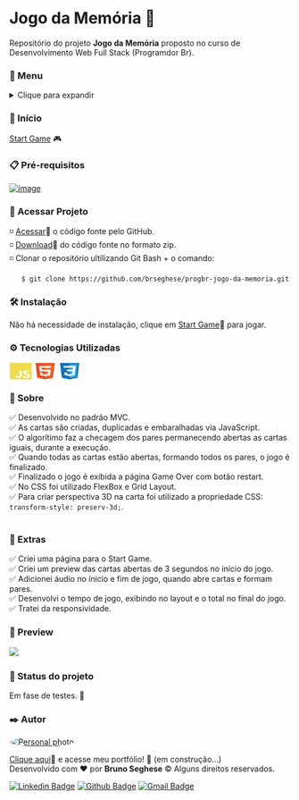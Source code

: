 # Jogo da Memória 💭

Repositório do projeto **Jogo da Memória** proposto no curso de Desenvolvimento Web Full Stack (Programdor Br).

### 🎯 Menu

<details>
<summary>Clique para expandir</summary>
◽ <a href="#inicio">Início</a> <br>
◽ <a href="#pre-requisitos">Pré-requisitos</a> <br>
◽ <a href="#acessar-projeto">Acessar Projeto</a> <br>
◽ <a href="#instalacao">Instalação</a> <br>
◽ <a href="#tecnologias">Tecnologias</a> <br>
◽ <a href="#sobre">Sobre</a> <br>
◽ <a href="#extras">Extras</a> <br>
◽ <a href="#preview">Preview</a> <br>
◽ <a href="#status">Status do Projeto</a> <br>
◽ <a href="#autor">Autor</a> <br>
</details>

<h3 id="inicio">🚀 Início</h3>

[Start Game](https://brseghese.github.io/progbr-jogo-da-memoria) 🎮

<h3 id="pre-requisitos">📋 Pré-requisitos</h3>

[![image](https://img.shields.io/badge/Google_chrome-4285F4?style=for-the-badge&logo=Google-chrome&logoColor=white)](https://www.google.pt/intl/pt-PT/chrome/)

<h3 id="acessar-projeto">📁 Acessar Projeto</h3>

◽ <a href="https://github.com/brseghese/progbr-jogo-da-memoria/tree/main">Acessar</a>🔗 o código fonte pelo GitHub. <br>
◽ <a href="https://github.com/brseghese/progbr-jogo-da-memoria/archive/refs/heads/main.zip">Download</a>🔗 do código fonte no formato zip.<br>
◽ Clonar o repositório ultilizando Git Bash + o comando:

       $ git clone https://github.com/brseghese/progbr-jogo-da-memoria.git

<h3 id="instalacao">🛠️ Instalação</h3>

Não há necessidade de instalação, clique em [Start Game](https://brseghese.github.io/progbr-jogo-da-memoria)🔗 para jogar.

<h3 id="tecnologias">⚙️ Tecnologias Utilizadas</h3>

<div style="display: inline_block">
  <img align="center" alt="Bruno-Js" height="30" width="40" src="https://raw.githubusercontent.com/devicons/devicon/master/icons/javascript/javascript-plain.svg">
  <img align="center" alt="Bruno-HTML" height="30" width="40" src="https://raw.githubusercontent.com/devicons/devicon/master/icons/html5/html5-original.svg">
  <img align="center" alt="Bruno-CSS" height="30" width="40" src="https://raw.githubusercontent.com/devicons/devicon/master/icons/css3/css3-original.svg">
</div>

<h3 id="sobre">📍 Sobre</h3>

✅ Desenvolvido no padrão MVC. <br>
✅ As cartas são criadas, duplicadas e embaralhadas via JavaScript. <br>
✅ O algorítimo faz a checagem dos pares permanecendo abertas as cartas iguais, durante a execução. <br>
✅ Quando todas as cartas estão abertas, formando todos os pares, o jogo é finalizado. <br>
✅ Finalizado o jogo é exibida a página Game Over com botão restart. <br>
✅ No CSS foi utilizado FlexBox e Grid Layout. <br>
✅ Para criar perspectiva 3D na carta foi utilizado a propriedade CSS: `transform-style: preserv-3d;`. <br><br>

<h3 id="extras">📢 Extras</h3>

✅ Criei uma página para o Start Game. <br>
✅ Criei um preview das cartas abertas de 3 segundos no início do jogo. <br>
✅ Adicionei áudio no ínicio e fim de jogo, quando abre cartas e formam pares. <br>
✅ Desenvolvi o tempo de jogo, exibindo no layout e o total no final do jogo. <br>
✅ Tratei da responsividade. <br>

<h3 id="preview">🎥 Preview</h3>

<img src="./assets/readme/progbr-jogo-da-memoria.gif" width="600px">

<h3 id="status">📌 Status do projeto</h3>

Em fase de testes. 🚧

<h3 id="autor">✒️ Autor</h3>

<a href="https://github.com/brseghese"> <img style="border-radius: 50%;" src="https://avatars.githubusercontent.com/u/80193824?v=4" width="100px;" alt="Personal photo"/> </a>

[Clique aqui](https://brseghese.github.io)🔗 e acesse meu portfólio! 💼 (em construção...) <br>
Desenvolvido com ❤️ por **Bruno Seghese** © Alguns direitos reservados.

[![Linkedin Badge](https://img.shields.io/badge/LinkedIn-0077B5?style=for-the-badge&logo=linkedin&logoColor=white)](https://www.linkedin.com/in/brunoseghese/) [![Github Badge](https://img.shields.io/badge/GitHub-100000?style=for-the-badge&logo=github&logoColor=white)](https://github.com/brseghese) [![Gmail Badge](https://img.shields.io/badge/Gmail-D14836?style=for-the-badge&logo=gmail&logoColor=white)](mailto:brseghese@gmail.com)
